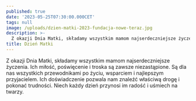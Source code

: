 ```yaml
---
published: true
date: '2023-05-25T07:30:00.000CET'
tags: null
image: /uploads/dzien-matki-2023-fundacja-nowe-teraz.jpg
description: >-
  Z okazji Dnia Matki, składamy wszystkim mamom najserdeczniejsze życzenia. Ich miłość, poświęcenie i troska są zawsze niezastąpione.
title: Dzień Matki
---
```


Z okazji Dnia Matki, składamy wszystkim mamom najserdeczniejsze życzenia. Ich miłość, poświęcenie i troska są zawsze niezastąpione. Są dla nas wszystkich przewodnikami po życiu, wsparciem i najlepszym przyjacielem. Ich doświadczenie pozwala nam znaleźć właściwą drogę i pokonać trudności. Niech każdy dzień przynosi im radość i uśmiech na twarzy.
